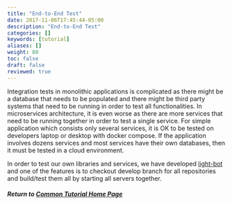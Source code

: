 ```yaml
---
title: "End-to-End Test"
date: 2017-11-06T17:45:44-05:00
description: "End-to-End Test"
categories: []
keywords: [tutorial]
aliases: []
weight: 80
toc: false
draft: false
reviewed: true
---
```


Integration tests in monolithic applications is complicated as there might be a database that
needs to be populated and there might be third party systems that need to be running in order
to test all functionalities. In microservices architecture, it is even worse as there are
more services that need to be running together in order to test a single service. For simple
application which consists only several services, it is OK to be tested on developers laptop
or desktop with docker compose. If the application involves dozens services and most services
have their own databases, then it must be tested in a cloud environment. 

In order to test our own libraries and services, we have developed [light-bot][] and one of
the features is to checkout develop branch for all repositories and build/test them all by
starting all servers together. 


##### Return to [Common Tutorial Home Page](/tutorial/common)


[light-bot]: https://github.com/networknt/light-bot
